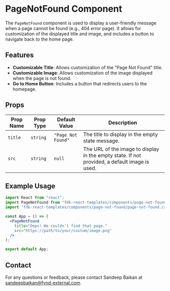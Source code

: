 # PageNotFound Component

The `PageNotFound` component is used to display a user-friendly message when a page cannot be found (e.g., 404 error page). It allows for customization of the displayed title and image, and includes a button to navigate back to the home page.

## Features
- **Customizable Title**: Allows customization of the "Page Not Found" title.
- **Customizable Image**: Allows customization of the image displayed when the page is not found.
- **Go to Home Button**: Includes a button that redirects users to the homepage.

## Props

| Prop Name    | Prop Type     | Default Value      | Description                                                                 |
|--------------|---------------|--------------------|-----------------------------------------------------------------------------|
| `title`      | `string`      | `"Page Not Found"` | The title to display in the empty state message.                             |
| `src`        | `string`      | `null`             | The URL of the image to display in the empty state. If not provided, a default image is used. |

## Example Usage

```jsx
import React from "react";
import PageNotFound from "fdk-react-templates/components/page-not-found/page-not-found";
import "fdk-react-templates/components/page-not-found/page-not-found.css";

const App = () => (
  <PageNotFound
    title="Oops! We couldn't find that page."
    src="https://path/to/your/custom/image.png"
  />
);

export default App;

```

## Contact

For any questions or feedback, please contact Sandeep Baikan at [sandeepbaikan@fynd-external.com](mailto:sandeepbaikan@fynd-external.com).